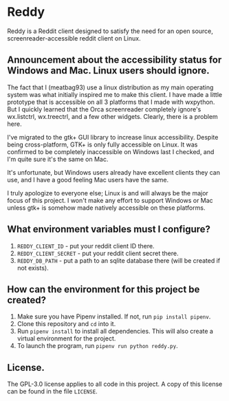 # Reddy

Reddy is a Reddit client designed to satisfy the need for an open source, screenreader-accessible reddit client on Linux.

## Announcement about the accessibility status for Windows and Mac. Linux users should ignore.

The fact that I (meatbag93) use a linux distribution as my main operating system was what initially inspired me to make this client. 
I have made a little prototype that is accessible  on all 3 platforms that I made with wxpython. But I quickly learned that the Orca screenreader completely ignore's  wx.listctrl, wx.treectrl, and a few other widgets. Clearly, there is a problem here. 

I've migrated to the gtk+ GUI library to increase linux accessibility. Despite being cross-platform, GTK+ is only fully accessible on Linux. It was confirmed to be completely inaccessible on Windows last I checked, and I'm quite sure it's the same on Mac.

It's unfortunate, but Windows users already have excellent clients they can use, and I have a good feeling Mac users have the same.

I truly apologize to everyone else; Linux is and will always be the major focus of this project. I won't make any effort to support Windows or Mac unless gtk+ is somehow made natively accessible on these platforms.

## What environment variables must I configure?

1. `REDDY_CLIENT_ID` - put your reddit client ID there.
2. `REDDY_CLIENT_SECRET` - put your reddit client secret there.
3. `REDDY_DB_PATH` - put a  path to an sqlite database there (will be created  if not exists).

## How can  the environment for this project be created?

1. Make sure you have Pipenv installed. If not, run `pip install pipenv`. 
2. Clone this repository and `cd` into it.
3. Run `pipenv install` to install all dependencies. This will also create a virtual environment for the project.
4. To launch the program, run `pipenv run python reddy.py`.

## License.

The GPL-3.0 license applies to all code in this project. A copy of this license can be found in the file `LICENSE`.
